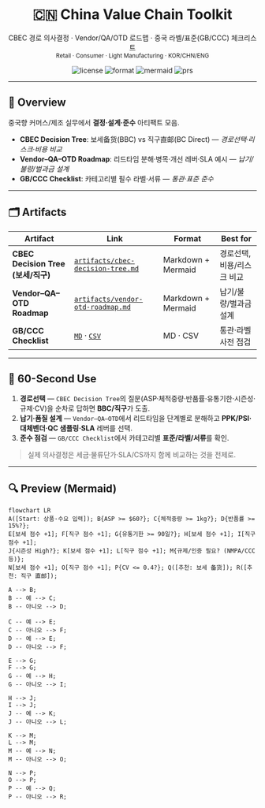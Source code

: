 <h1 align="center">🇨🇳 China Value Chain Toolkit</h1>
<p align="center">
CBEC 경로 의사결정 · Vendor/QA/OTD 로드맵 · 중국 라벨/표준(GB/CCC) 체크리스트
<br>
<sub>Retail · Consumer · Light Manufacturing · KOR/CHN/ENG</sub>
</p>

<p align="center">
  <img alt="license" src="https://img.shields.io/badge/License-MIT-black?style=flat-square">
  <img alt="format" src="https://img.shields.io/badge/Format-Markdown%20%7C%20CSV-blue?style=flat-square">
  <img alt="mermaid" src="https://img.shields.io/badge/Diagram-Mermaid-00AA88?style=flat-square">
  <img alt="prs" src="https://img.shields.io/badge/PRs-welcome-brightgreen?style=flat-square">
</p>

---

## 📌 Overview
중국향 커머스/제조 실무에서 **결정·설계·준수** 아티팩트 모음.

- **CBEC Decision Tree**: 보세备货(BBC) vs 직구直邮(BC Direct) — *경로선택·리스크·비용 비교*
- **Vendor–QA–OTD Roadmap**: 리드타임 분해·병목·개선 레버·SLA 예시 — *납기/불량/벌과금 설계*
- **GB/CCC Checklist**: 카테고리별 필수 라벨·서류 — *통관·표준 준수*

---

## 🗂 Artifacts
| Artifact | Link | Format | Best for |
|---|---|---|---|
| **CBEC Decision Tree (보세/직구)** | [`artifacts/cbec-decision-tree.md`](artifacts/cbec-decision-tree.md) | Markdown + Mermaid | 경로선택, 비용/리스크 비교 |
| **Vendor–QA–OTD Roadmap** | [`artifacts/vendor-otd-roadmap.md`](artifacts/vendor-otd-roadmap.md) | Markdown + Mermaid | 납기/불량/벌과금 설계 |
| **GB/CCC Checklist** | [`MD`](artifacts/gb-ccc-checklist.md) · [`CSV`](artifacts/gb-ccc-checklist.csv) | MD · CSV | 통관·라벨 사전 점검 |

---

## 🧭 60-Second Use
1. **경로선택** — `CBEC Decision Tree`의 질문(ASP·체적중량·반품률·유통기한·시즌성·규제·CV)을 순차로 답하면 **BBC/직구**가 도출.  
2. **납기·품질 설계** — `Vendor–QA–OTD`에서 리드타임을 단계별로 분해하고 **PPK/PSI·대체벤더·QC 샘플링·SLA** 레버를 선택.  
3. **준수 점검** — `GB/CCC Checklist`에서 카테고리별 **표준/라벨/서류**를 확인.

> 실제 의사결정은 세금·물류단가·SLA/CS까지 함께 비교하는 것을 전제로.

---

## 🔍 Preview (Mermaid)

```mermaid
flowchart LR
A([Start: 상품·수요 입력]); B{ASP >= $60?}; C{체적중량 >= 1kg?}; D{반품률 >= 15%?};
E[보세 점수 +1]; F[직구 점수 +1]; G{유통기한 >= 90일?}; H[보세 점수 +1]; I[직구 점수 +1];
J{시즌성 High?}; K[보세 점수 +1]; L[직구 점수 +1]; M{규제/인증 필요? (NMPA/CCC 등)};
N[보세 점수 +1]; O[직구 점수 +1]; P{CV <= 0.4?}; Q([추천: 보세 备货]); R([추천: 직구 直邮]);

A --> B; 
B -- 예 --> C; 
B -- 아니오 --> D;

C -- 예 --> E; 
C -- 아니오 --> F; 
D -- 예 --> E; 
D -- 아니오 --> F;

E --> G; 
F --> G; 
G -- 예 --> H; 
G -- 아니오 --> I;

H --> J; 
I --> J; 
J -- 예 --> K; 
J -- 아니오 --> L;

K --> M; 
L --> M; 
M -- 예 --> N; 
M -- 아니오 --> O;

N --> P; 
O --> P; 
P -- 예 --> Q; 
P -- 아니오 --> R;
